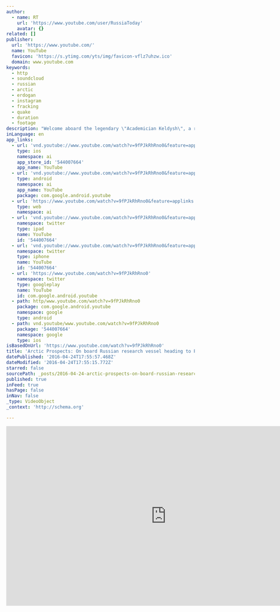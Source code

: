 ```yaml
---
author:
  - name: RT
    url: 'https://www.youtube.com/user/RussiaToday'
    avatar: {}
related: []
publisher:
  url: 'https://www.youtube.com/'
  name: YouTube
  favicon: 'https://s.ytimg.com/yts/img/favicon-vflz7uhzw.ico'
  domain: www.youtube.com
keywords:
  - http
  - soundcloud
  - russian
  - arctic
  - erdogan
  - instagram
  - fracking
  - quake
  - duration
  - footage
description: "Welcome aboard the legendary \"Academician Keldysh\", a research vessel that has played a big part in many scientific projects. Built in 1980, she has 17 laboratories and now, she also carries two self-propelled submersibles for submarine exploration. On this voyage, the scientists are conducting several important experiments concerning changes in the world's oceans."
inLanguage: en
app_links:
  - url: 'vnd.youtube://www.youtube.com/watch?v=9fPJkRhRno0&feature=applinks'
    type: ios
    namespace: ai
    app_store_id: '544007664'
    app_name: YouTube
  - url: 'vnd.youtube://www.youtube.com/watch?v=9fPJkRhRno0&feature=applinks'
    type: android
    namespace: ai
    app_name: YouTube
    package: com.google.android.youtube
  - url: 'https://www.youtube.com/watch?v=9fPJkRhRno0&feature=applinks'
    type: web
    namespace: ai
  - url: 'vnd.youtube://www.youtube.com/watch?v=9fPJkRhRno0&feature=applinks'
    namespace: twitter
    type: ipad
    name: YouTube
    id: '544007664'
  - url: 'vnd.youtube://www.youtube.com/watch?v=9fPJkRhRno0&feature=applinks'
    namespace: twitter
    type: iphone
    name: YouTube
    id: '544007664'
  - url: 'https://www.youtube.com/watch?v=9fPJkRhRno0'
    namespace: twitter
    type: googleplay
    name: YouTube
    id: com.google.android.youtube
  - path: http/www.youtube.com/watch?v=9fPJkRhRno0
    package: com.google.android.youtube
    namespace: google
    type: android
  - path: vnd.youtube/www.youtube.com/watch?v=9fPJkRhRno0
    package: '544007664'
    namespace: google
    type: ios
isBasedOnUrl: 'https://www.youtube.com/watch?v=9fPJkRhRno0'
title: 'Arctic Prospects: On board Russian research vessel heading to Polar Circle (RT Documentary)'
datePublished: '2016-04-24T17:55:57.468Z'
dateModified: '2016-04-24T17:55:15.772Z'
starred: false
sourcePath: _posts/2016-04-24-arctic-prospects-on-board-russian-research-vessel-heading-t.md
published: true
inFeed: true
hasPage: false
inNav: false
_type: VideoObject
_context: 'http://schema.org'

---
```

<iframe src="https://cdn.embedly.com/widgets/media.html?src=https%3A%2F%2Fwww.youtube.com%2Fembed%2F9fPJkRhRno0%3Ffeature%3Doembed&amp;url=https%3A%2F%2Fwww.youtube.com%2Fwatch%3Fv%3D9fPJkRhRno0&amp;image=https%3A%2F%2Fi.ytimg.com%2Fvi%2F9fPJkRhRno0%2Fhqdefault.jpg&amp;key=b7d04c9b404c499eba89ee7072e1c4f7&amp;type=text%2Fhtml&amp;schema=youtube" width="854" height="480" scrolling="no" frameborder="0" allowfullscreen="" style=""></iframe>
